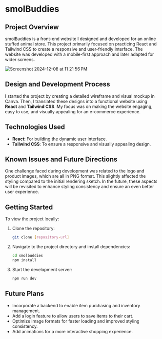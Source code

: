 # smolBuddies

## Project Overview
smolBuddies is a front-end website I designed and developed for an online stuffed animal store. This project primarily focused on practicing React and Tailwind CSS to create a responsive and user-friendly interface. The website was developed with a mobile-first approach and later adapted for wider screens.

![Screenshot 2024-12-08 at 11 21 56 PM](https://github.com/user-attachments/assets/0745dd06-fe2f-4cbf-bcfb-b0c71e804851)

## Design and Development Process
I started the project by creating a detailed wireframe and visual mockup in Canva. Then, I translated these designs into a functional website using **React** and **Tailwind CSS**. My focus was on making the website engaging, easy to use, and visually appealing for an e-commerce experience.

## Technologies Used

- **React**: For building the dynamic user interface.
- **Tailwind CSS**: To ensure a responsive and visually appealing design.

## Known Issues and Future Directions
One challenge faced during development was related to the logo and product images, which are all in PNG format. This slightly affected the styling compared to the initial rendering sketch. In the future, these aspects will be revisited to enhance styling consistency and ensure an even better user experience.

## Getting Started
To view the project locally:

1. Clone the repository:
   ```bash
   git clone [repository-url]
   ```
2. Navigate to the project directory and install dependencies:
   ```bash
   cd smolbuddies
   npm install
   ```
3. Start the development server:
   ```bash
   npm run dev
   ```

## Future Plans
- Incorporate a backend to enable item purchasing and inventory management.
- Add a login feature to allow users to save items to their cart.
- Optimize image formats for faster loading and improved styling consistency.
- Add animations for a more interactive shopping experience.

